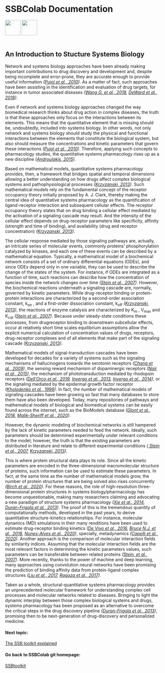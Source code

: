 # SSBColab Documentation
<img src="https://res.cloudinary.com/djz27k5hg/image/upload/v1637335206/logos/Logo_des_Forschungszentrums_J_C3_BClich_seit_2018_hcliq4.svg" height="50"><span>              </span><img src="https://res.cloudinary.com/djz27k5hg/image/upload/v1637657234/logos/HBP_horizontal_logo_qtcyzn.png" height="50">
<br>
<br>

## An Introduction to Stucture Systems Biology

Network and systems biology approaches have been already making important contributions to drug discovery and development and, despite being incomplete and error-prone, they are accurate enough to provide useful information *([Pujol et al., 2010](https://doi.org/10.1016/j.tips.2009.11.006))*. As a matter of fact, such approaches have been assisting in the identification and evaluation of drug targets, for instance in tumor associated diseases *([Wang G. et al., 2018](https://doi.org/10.1007/978-1-4939-7456-6_11), [DeWard et al., 2018](https://doi.org/10.1007/978-1-4939-7493-1_13))*.

Even if network and systems biology approaches changed the way biomedical research thinks about drug action in complex diseases, the truth is that these approaches only focus on the interactions between its elements. This means that the quantitative element that is missing should be, undoubtedly, included into systems biology. In other words, not only network and systems biology should study the physical and functional interactions between the elements that constitute the biological system, but also should measure the concentrations and kinetic parameters that govern these interactions *([Pujol et al., 2010](https://doi.org/10.1016/j.tips.2009.11.006))*. Therefore, applying such concepts to pharmacology studies, the quantitative systems pharmacology rises up as a new discipline *([Androulakis, 2015](https://doi.org/10.1002/wsbm.1294))*.

Based on mathematical models, quantitative systems pharmacology provides, then, a framework that bridges spatial and temporal dimensions allowing a better understanding on how drugs affect complex biological systems and pathophysiological processes *([Krzyzanski, 2013](https://doi.org/10.1038/psp.2013.15))*. Such mathematical models rely on the fundamental concept of the receptor occupancy theory initially proposed by A. J. Clark, thereby making the central idea of quantitative systems pharmacology as the quantification of ligand-receptor interaction and subsequent cellular effects. The receptor occupancy theory states that on drug binding a cellular effect mediated by the activation of a signaling cascade may result. And the intensity of the cellular effect depends on drug-receptor parameters like specificity, affinity (strength and time of binding), and availability (drug and receptor concentration) *([Krzyzanski, 2013](https://doi.org/10.1038/psp.2013.15))*.

The cellular response mediated by those signaling pathways are, actually, an intricate series of molecular events, commonly proteins’ phosphorylation catalyzed by kinases, and each one of these events can be described by a mathematical equation. Typically, a mathematical model of a biochemical network consists of a set of ordinary differential equations (ODEs), and since ODEs depend only in one variable, they can be used to describe the change of the states of the system. For instance, if ODEs are integrated as a function of time, such reactions can describe how the concentration of species inside the network changes over time *([Stein et al., 2007](https://doi.org/10.1016/j.sbi.2007.03.014))*. However, the biochemical reactions underneath a signaling cascade are, normally, governed by kinetic parameters. While drug-receptor binding or protein-protein interactions are characterized by a second-order association constant, k<sub>on</sub> , and a first-order dissociation constant, k<sub>off</sub> *([Krzyzanski, 2013](https://doi.org/10.1038/psp.2013.15))*, the reactions of enzyme catalysis are characterized by K<sub>m</sub> , V<sub>max</sub> and K<sub>cat</sub> *([Stein et al., 2007](https://doi.org/10.1016/j.sbi.2007.03.014))*. Because under steady-state conditions these processes, from drugreceptor binding to downstream subcellular effects, occur at relatively short time scales equilibrium assumptions allow the explicit numerical calculation of concentration values of drugs, receptors, drug-receptor complexes and of all elements that make part of the signaling cascade *([Krzyzanski, 2013](https://doi.org/10.1038/psp.2013.15))*.

Mathematical models of signal-transduction cascades have been developed for decades for a variety of systems such as the signaling mechanisms of hallucinogens towards the serotonin receptors *([Chang et al., 2009](https://dx.doi.org/10.1016%2Fj.neuropharm.2008.07.049))*, the sensing reward mechanism of dopaminergic receptors *([Nair et al., 2015](https://dx.doi.org/10.1523%2FJNEUROSCI.0730-15.2015))*, the mechanism of phototransduction mediated by rhodopsin receptors *([Dell'Orco et al., 2019](https://doi.org/10.1039/B908123B), [Invergo et al., 2013](https://doi.org/10.1186/1478-811X-11-36), [Invergo et al., 2014](https://doi.org/10.1039/C3MB70584F))*, or the signaling mediated by the epidermal growth factor receptor *([Kholodenko et al., 1999](https://doi.org/10.1074/jbc.274.42.30169))*. In fact, the number of mathematical models of signaling cascades have been growing so fast that many databases to store them have also been developed. Today, many repositories of pathways and mathematical models of biological and biomedical systems can be easily found across the internet, such as the BioModels database *([Glont et al., 2018](https://doi.org/10.1093/nar/gkx1023), [Malik-Sheriff et al., 2020](https://doi.org/10.1093/nar/gkz1055))*.

However, the dynamic modeling of biochemical networks is still hampered by the lack of kinetic parameters needed to feed the network. Ideally, such parameters should be determined experimentally under relevant conditions to the model; however, the truth is that the existing parameters are distributed in literature and relate to different experimental conditions *([ Stein et al., 2007](https://doi.org/10.1016/j.sbi.2007.03.014), [Krzyzanski, 2013](https://doi.org/10.1038/psp.2013.15))*.

This is where protein structural data plays its role. Since all the kinetic parameters are encoded in the three-dimensional macromolecular structure of proteins, such information can be used to estimate these parameters. In fact, at the same time as the number of mathematical models grow, the number of protein structures that are being solved also rises concurrently *([Birch et al., 2020](https://doi.org/10.3390/biology9110401))*. For these reasons, the role of high-resolution three-dimensional protein structures in systems biology/pharmacology has become unquestionable, making many researchers claiming and advocating a new paradigm of structure systems pharmacology *([Xie et al., 2014](https://dx.doi.org/10.1371%2Fjournal.pcbi.1003554), [Duran-Frigola et al., 2013](https://doi.org/10.1016/j.chembiol.2013.03.004))*. The proof of this is the tremendous quantity of computationally methods, developed in the past years, to derive quantitative structure-kinetics relationships. For instance, molecular dynamics (MD) simulations in their many renditions have been used to estimate drug-receptor binding kinetics *([De Vivo et al., 2016](https://doi.org/10.1021/acs.jmedchem.5b01684), [Bruce N.J. et al., 2018](https://doi.org/10.1016/j.sbi.2017.10.001), [Nunes-Alves et al., 2020](https://doi.org/10.1016/j.sbi.2020.06.022))*, specially, metadynamics *([Capelli et al., 2020](https://doi.org/10.1101/2020.03.30.015396))*. Another approach is the comparison of molecular interaction fields by similarity indices. Assuming that the molecular interaction fields are the most relevant factors in determining the kinetic parameters values, such parameters can be transferable between related proteins *([Stein, et al., 2007](https://doi.org/10.1016/j.sbi.2007.03.014))*. More recently, thanks to the power of machine and deep learning, many approaches using convolution neural networks have been promising the prediction of binding affinity data from protein-ligand complex structures *([Liu et al., 2017](https://doi.org/10.1021/acs.accounts.6b00491), [Ragoza et al., 2017](https://doi.org/10.1021/acs.jcim.6b00740))*.

Taken as a whole, structural-quantitative systems pharmacology provides an unprecedented molecular framework for understanding complex cell processes and molecular networks related to diseases. Bringing to light the dynamic interplay between those complex biological systems and drugs, systems pharmacology has been proposed as an alternative to overcome the critical steps in the drug discovery pipeline *([Duran-Frigola et al., 2013](https://doi.org/10.1016/j.chembiol.2013.03.004))*, promising then to be next-generation of drug-discovery and personalized medicine.


#### Next topic: 
[The SSB toolkit explained](/docs/ssb_toolkit.md)

#### Go back to SSBColab git homepage:
[SSBtoolkit](https://github.com/rribeiro-sci/SSBtoolkit)
